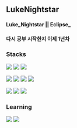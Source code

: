 ## LukeNightstar
#### Luke_Nightstar || Eclipse_
#### 다시 공부 시작한지 이제 1년차

### Stacks
<p>
<img src="https://img.shields.io/badge/Java-F44336?style=for-the-badge"/>
<img src="https://img.shields.io/badge/JavaScript-F7DF1E?style=for-the-badge&logo=javascript&logoColor=white"/>
<img src="https://img.shields.io/badge/TypeScript-3178C6?style=for-the-badge&logo=typescript&logoColor=white"/>
</p>
<p>
<img src="https://img.shields.io/badge/Next.js-000000?style=for-the-badge&logo=nextdotjs&logoColor=white">
<img src="https://img.shields.io/badge/React-61DAFB?style=for-the-badge&logo=react&logoColor=white">
<img src="https://img.shields.io/badge/Tailwind&#160;CSS-06B6D4?style=for-the-badge&logo=tailwindcss&logoColor=white">
<img src="https://img.shields.io/badge/SpringBoot-6DB33F?style=for-the-badge&logo=springboot&logoColor=white">
</p>
<p>
<img src="https://img.shields.io/badge/Prisma-2D3748?style=for-the-badge&logo=prisma&logoColor=white">
<img src="https://img.shields.io/badge/MySQL-4479A1?style=for-the-badge&logo=mysql&logoColor=white">
<img src="https://img.shields.io/badge/MongoDB-47A248?style=for-the-badge&logo=mongodb&logoColor=white">
</p>

### Learning
<p>
<img src="https://img.shields.io/badge/Node.js-339933?style=for-the-badge&logo=nodedotjs&logoColor=white"/>
<img src="https://img.shields.io/badge/C++-00599C?style=for-the-badge&logo=cplusplus&logoColor=white"/>
</p>

